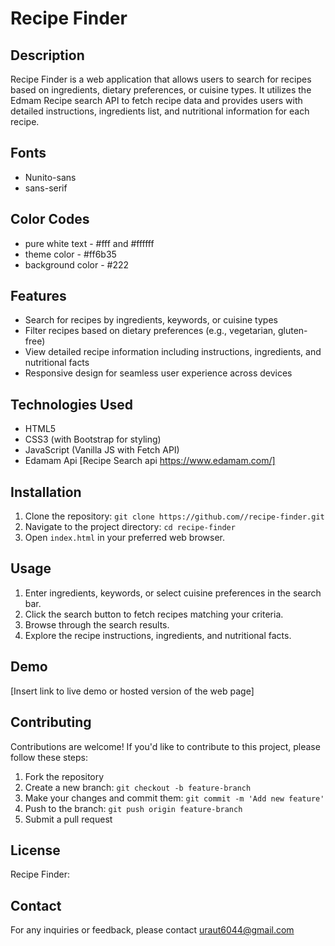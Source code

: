 # Recipe Finder

## Description
Recipe Finder is a web application that allows users to search for recipes based on ingredients, dietary preferences, or cuisine types. It utilizes the Edmam Recipe search API to fetch recipe data and provides users with detailed instructions, ingredients list, and nutritional information for each recipe.

## Fonts
- Nunito-sans 
- sans-serif

## Color Codes 
- pure white text - #fff and #ffffff
- theme color - #ff6b35
- background color - #222

## Features
- Search for recipes by ingredients, keywords, or cuisine types
- Filter recipes based on dietary preferences (e.g., vegetarian, gluten-free)
- View detailed recipe information including instructions, ingredients, and nutritional facts
- Responsive design for seamless user experience across devices

## Technologies Used
- HTML5
- CSS3 (with Bootstrap for styling)
- JavaScript (Vanilla JS with Fetch API)
- Edamam Api [Recipe Search api https://www.edamam.com/]

## Installation
1. Clone the repository: `git clone https://github.com//recipe-finder.git`
2. Navigate to the project directory: `cd recipe-finder`
3. Open `index.html` in your preferred web browser.

## Usage
1. Enter ingredients, keywords, or select cuisine preferences in the search bar.
2. Click the search button to fetch recipes matching your criteria.
3. Browse through the search results.
4. Explore the recipe instructions, ingredients, and nutritional facts.

## Demo
[Insert link to live demo or hosted version of the web page]

## Contributing
Contributions are welcome! If you'd like to contribute to this project, please follow these steps:
1. Fork the repository
2. Create a new branch: `git checkout -b feature-branch`
3. Make your changes and commit them: `git commit -m 'Add new feature'`
4. Push to the branch: `git push origin feature-branch`
5. Submit a pull request

## License
Recipe Finder: 

## Contact
For any inquiries or feedback, please contact uraut6044@gmail.com
